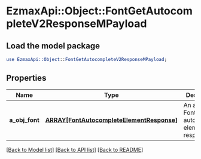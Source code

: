 # EzmaxApi::Object::FontGetAutocompleteV2ResponseMPayload

## Load the model package
```perl
use EzmaxApi::Object::FontGetAutocompleteV2ResponseMPayload;
```

## Properties
Name | Type | Description | Notes
------------ | ------------- | ------------- | -------------
**a_obj_font** | [**ARRAY[FontAutocompleteElementResponse]**](FontAutocompleteElementResponse.md) | An array of Font autocomplete element response. | 

[[Back to Model list]](../README.md#documentation-for-models) [[Back to API list]](../README.md#documentation-for-api-endpoints) [[Back to README]](../README.md)


